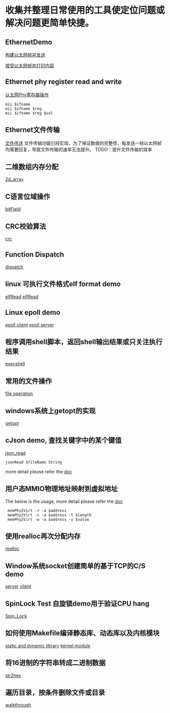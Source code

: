 # 收集并整理日常使用的工具使定位问题或解决问题更简单快捷。

## EthernetDemo
[构建以太网帧并发送](ethernetDemo/sendEther.c)

[接受以太网帧并打印内容](ethernetDemo/recvEther.c)

## Ethernet phy register read and write
[以太网Phy寄存器操作](mii/mii.c)
```
mii $ifname
mii $ifname $reg
mii $ifname $reg $val
```

## Ethernet文件传输
[文件传送](fileTransmit/README)
文件传输功能已经实现，为了保证数据的完整性，每发送一帧以太网帧均需要回复，导致文件传输的速率无法提升。
TODO：提升文件传输的效率

## 二维数组内存分配
[2d_array](2d_array/2d_array.c)

## C语言位域操作
[bitField](bitField/bitField.c)

## CRC校验算法
[crc](crc/crc32.c)

## Function Dispatch
[dispatch](dispatch/dispatch_test.c)

## linux 可执行文件格式elf format demo
[elfRead](elfRead/elf32bit.c)
[elfRead](elfRead/elf64.c)

## Linux epoll demo
[epoll client](epollDemo/epoll_client.c)
[epoll server](epollDemo/epoll_server.c)

## 程序调用shell脚本，返回shell输出结果或只关注执行结果
[execshell](execShell/execShell.c)

## 常用的文件操作
[file operation](file_operation/file.c)

## windows系统上getopt的实现
[getopt](getopt4windows/README.md)

## cJson demo, 查找关键字中的某个键值
[json_read](jsonRead/jsonRead.c)
```
jsonRead $fileName String
```
more detail please refer the [doc](jsonRead/README.md)

## 用户态MMIO物理地址映射到虚拟地址
The below is the usage, more detail please refer the [doc](memPhy2Virt/README.md)
```
 memPhy2Virt -r -a $address
 memPhy2Virt -s -a $address -l $length
 memPhy2Virt -w -a $address -v $value
 ```

## 使用realloc再次分配内存
[realloc](realloc/realloc_test.c)

## Window系统socket创建简单的基于TCP的C/S demo
[server](sockets_tcp/server.c)
[client](sockets_tcp/client.c)

## SpinLock Test 自旋锁demo用于验证CPU hang
[Spin_Lock](spinLockTest/spinLockTest.c)

## 如何使用Makefile编译静态库、动态库以及内核模块
[static and dynamic library](Makefile/library.mk)
[kernel module](Makefile/kernel_module.mk)

## 将16进制的字符串转成二进制数据
[str2hex](str2hex/str2hex.c)

## 遍历目录，按条件删除文件或目录
[walkthrough](walkthrough/walkthroughPath.c)
